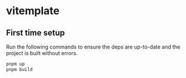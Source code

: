 # vitemplate

## First time setup

Run the following commands to ensure the deps are up-to-date and the project is built without errors.

```bash
pnpm up
pnpm build
```

